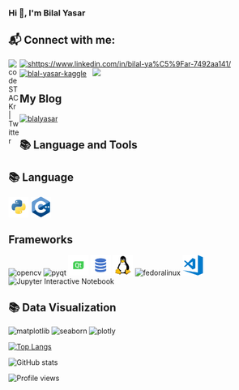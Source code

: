  
<h3 align="left">Hi 👋, I'm Bilal Yasar</h1>

## 📬 Connect with me:
 [<img align="left" alt="codeSTACKr | Twitter" width="22px" src="https://cdn.jsdelivr.net/npm/simple-icons@v3/icons/twitter.svg" />](https://twitter.com/blalyasar)
<p align="left">
 
 
  <a href="https://www.linkedin.com/in/bilal-ya%C5%9Far-7492aa141/"><img src="https://cdn.jsdelivr.net/npm/simple-icons@3.0.1/icons/linkedin.svg" alt="shttps://www.linkedin.com/in/bilal-ya%C5%9Far-7492aa141/" height="30" width="30"></a>&nbsp;&nbsp;
  <a href="https://www.kaggle.com/blalyasar"><img src="https://cdn.jsdelivr.net/npm/simple-icons@3.0.1/icons/kaggle.svg" alt="blal-yasar-kaggle" height="30" width="30"></a>&nbsp;&nbsp;
  <a href="mailto:blalyasar@gmail.com"><img height="30" src="https://cdn.jsdelivr.net/npm/simple-icons@3.4.0/icons/gmail.svg"></a>&nbsp;&nbsp;
</p>


## My Blog
<p align="left">
 <a href="https://medium.com/@blalyasar"><img src="https://cdn.jsdelivr.net/npm/simple-icons@3.0.1/icons/medium.svg" alt="blalyasar" height="30" width="30"></a>&nbsp;&nbsp;
 </p>


## 📚 Language and Tools
## 📚 Language
<p align="left">
  <img src="https://raw.githubusercontent.com/github/explore/80688e429a7d4ef2fca1e82350fe8e3517d3494d/topics/python/python.png" alt="python" width="40" height="40"/> 
   <img src="https://raw.githubusercontent.com/github/explore/80688e429a7d4ef2fca1e82350fe8e3517d3494d/topics/cpp/cpp.png" alt="c++" width="40" height="40"/> 
 </p>
 
 
 ## Frameworks
<p align="left">
  <img src="https://avatars1.githubusercontent.com/u/5009934?s=200&v=4" alt="opencv" width="40" height="40"/> 
  <img src="https://upload.wikimedia.org/wikipedia/commons/thumb/e/e6/Python_and_Qt.svg/160px-Python_and_Qt.svg.png" alt="pyqt" width="40" height="40"/> 
  <img src="https://raw.githubusercontent.com/github/explore/80688e429a7d4ef2fca1e82350fe8e3517d3494d/topics/qt/qt.png" alt="qt" width="40" height="40"/> 
  
  <img   alt="SQL"   src="https://raw.githubusercontent.com/github/explore/80688e429a7d4ef2fca1e82350fe8e3517d3494d/topics/sql/sql.png" width="40" height="40" />
  <img  alt="linux" src="https://raw.githubusercontent.com/github/explore/80688e429a7d4ef2fca1e82350fe8e3517d3494d/topics/linux/linux.png" width="40" height="40">
   <img   alt="fedoralinux"   src="https://avatars3.githubusercontent.com/u/38725477?s=200&v=4" width="40" height="40" />
   
   
   
<img  alt="Visual Studio Code"  src="https://raw.githubusercontent.com/github/explore/80688e429a7d4ef2fca1e82350fe8e3517d3494d/topics/visual-studio-code/visual-studio-code.png" width="40px" height="40"/>
<img  alt="Jupyter Interactive Notebook "  src="https://avatars1.githubusercontent.com/u/7388996?s=200&v=4" width="40px" height="40"/>

</p>


## 📚 Data Visualization
<p align="left">
   <img   alt="matplotlib"   src="https://avatars0.githubusercontent.com/u/215947?s=200&v=4" width="40" height="40" />
  <img  alt="seaborn" src="https://raw.githubusercontent.com/mwaskom/seaborn/211cabb09bb9228635bdd80f74f7591d36d7b2a7/doc/_static/logo-wide-lightbg.svg" width="40" height="40">
   <img   alt="plotly"   src="https://avatars2.githubusercontent.com/u/5997976?s=200&v=4" width="40" height="40" />
 </p>





[![Top Langs](https://github-readme-stats.vercel.app/api/top-langs/?username=blalyasar&hide=html,css,jupyter%20notebook,ruby&layout=compact&langs_count=10)](https://github.com/anuraghazra/github-readme-stats)


![GitHub stats](https://github-readme-stats.vercel.app/api?username=blalyasar&show_icons=true&count_private=true)

![Profile views](https://gpvc.arturio.dev/blalyasar)  

